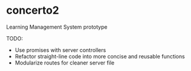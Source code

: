 # concerto2
Learning Management System prototype

TODO:

+ Use promises with server controllers
+ Refactor straight-line code into more concise and reusable functions
+ Modularize routes for cleaner server file
